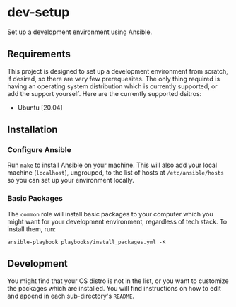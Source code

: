 # dev-setup
Set up a development environment using Ansible.

## Requirements
This project is designed to set up a development environment from scratch, if desired, so there are very few prerequesites. The only thing required is having an operating system distribution which is currently supported, or add the support yourself. Here are the currently supported dsitros:
- Ubuntu [20.04]


## Installation

### Configure Ansible
Run `make` to install Ansible on your machine. This will also add your local machine (`localhost`), ungrouped, to the list of hosts at `/etc/ansible/hosts` so you can set up your environment locally.

### Basic Packages
The `common` role will install basic packages to your computer which you might want for your development environment, regardless of tech stack. To install them, run:
```
ansible-playbook playbooks/install_packages.yml -K
```

## Development

You might find that your OS distro is not in the list, or you want to customize the packages which are installed. You will find instructions on how to edit and append in each sub-directory's `README`.